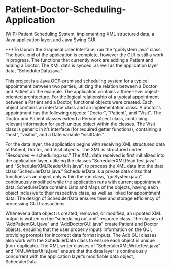 # Patient-Doctor-Scheduling-Application
(WIP) Patient Scheduling System, implementing XML structured data, a Java application layer, and Java Swing GUI.

***To launch the Graphical User Interface, run the “guiSystem.java” class. The back-end of the application is complete, however the GUI is still a work in progress. The functions that currently work are adding a Patient and adding a Doctor. The XML data is synced, as well as the application layer data, “SchedulerData.java.”

This project is a Java OOP-premised scheduling system for a typical appointment between two parties, utilzing the relation between a Doctor and Patient as the example. The application contains a three-level object-oriented architecture. For the logical relationship of a typical appointment between a Patient and a Doctor, functional objects were created. Each object contains an interface class and an implementation class. A doctor's appointment has the following objects: "Doctor", "Patient", and "Visit". The Doctor and Patient classes extend a Person object class, containing relevant information for each unique object within the classes. The Visit class is generic in it’s interface (for required getter functions), containing a “host”, “visitor”, and a Date variable “visitDate.”

For the data layer, the application begins with receiving XML structured data of Patient, Doctor, and Visit objects. The XML is structured under “Resources -> scheduling.xsd.” The XML data received is first initialized into the application layer, utilizing the classes "SchedulerXMLReadTest.java" and “SchedulerXMLReaderUtils.java”, to process the XML data into the data class "SchedulerData.java." SchedulerData is a private data class that functions as an object only within the run class, “guiSystem.java”, continuously modified while the application runs with current appointment data. SchedulerData contains Lists and Maps of the objects, having each object inclusive to their respective class, as well as linked for appointment data. The design of SchedulerData ensures time and storage efficiency of processing GUI transactions. 

Whenever a data object is created, removed, or modified, an updated XML output is written on the “scheduling.out.xml” resource class. The classes of “AddPatientGUI.java” and “AddDoctorGUI.java” create Patient and Doctor objects, ensuring that the user properly inputs information on the GUI, providing prompts for incorrect data format inputs. The Add GUI classes also work with the SchedulerData class to ensure each object is unique (non-duplicate). The XML writer classes of “SchedulerXMLWriteTest.java” and “XMLWriterUtils.java” ensure that the data layer is continuously concurrent with the application layer’s modifiable data object, SchedulerData.
